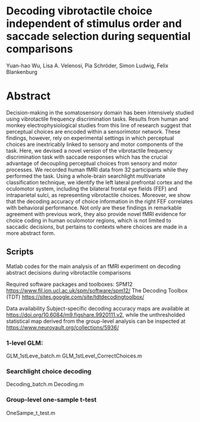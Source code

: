 # Decoding vibrotactile choice independent of stimulus order and saccade selection during sequential comparisons
Yuan-hao Wu, Lisa A. Velenosi, Pia Schröder, Simon Ludwig, Felix Blankenburg
# Abstract
Decision-making in the somatosensory domain has been intensively studied using vibrotactile frequency discrimination tasks. Results from human and monkey electrophysiological studies from this line of research suggest that perceptual choices are encoded within a sensorimotor network. These findings, however, rely on experimental settings in which perceptual choices are inextricably linked to sensory and motor components of the task. Here, we devised a novel version of the vibrotactile frequency discrimination task with saccade responses which has the crucial advantage of decoupling perceptual choices from sensory and motor processes. We recorded human fMRI data from 32 participants while they performed the task. Using a whole-brain searchlight multivariate classification technique, we identify the left lateral prefrontal cortex and the oculomotor system, including the bilateral frontal eye fields (FEF) and intraparietal sulci, as representing vibrotactile choices. Moreover, we show that the decoding accuracy of choice information in the right FEF correlates with behavioral performance. Not only are these findings in remarkable agreement with previous work, they also provide novel fMRI evidence for choice coding in human oculomotor regions, which is not limited to saccadic decisions, but pertains to contexts where choices are made in a more abstract form.



## Scripts
Matlab codes for the main analysis of an fMRI experiment on decoding abstract decisions during vibrotactile comparisons

Required software packages and toolboxes:
    SPM12 https://www.fil.ion.ucl.ac.uk/spm/software/spm12/
    The Decoding Toolbox (TDT) https://sites.google.com/site/tdtdecodingtoolbox/

Data availability
Subject-specific decoding accuracy maps are available at https://doi.org/10.6084/m9.figshare.9920111.v2, while the unthresholded statistical map derived from the group-level analysis can be inspected at https://www.neurovault.org/collections/5936/

### 1-level GLM:
GLM_1stLeve_batch.m
GLM_1stLevel_CorrectChoices.m

### Searchlight choice decoding  
Decoding_batch.m
Decoding.m

### Group-level one-sample t-test
OneSampe_t_test.m